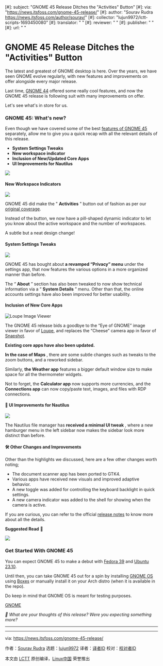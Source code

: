 [#]: subject: "GNOME 45 Release Ditches the "Activities" Button"
[#]: via: "https://news.itsfoss.com/gnome-45-release/"
[#]: author: "Sourav Rudra https://news.itsfoss.com/author/sourav/"
[#]: collector: "lujun9972/lctt-scripts-1693450080"
[#]: translator: " "
[#]: reviewer: " "
[#]: publisher: " "
[#]: url: " "

GNOME 45 Release Ditches the "Activities" Button
======
The latest and greatest of GNOME desktop is here.
Over the years, we have seen GNOME evolve regularly, with new features and improvements on offer alongside every major release.

Last time, [GNOME 44][1] offered some really cool features, and now the GNOME 45 release is following suit with many improvements on offer.

Let's see what's in store for us.

### GNOME 45: What's new?

Even though we have covered some of the best [features of GNOME 45][2] separately, allow me to give you a quick recap with all the relevant details of this release.

  * **System Settings Tweaks**
  * **New workspace indicator**
  * **Inclusion of New/Updated Core Apps**
  * **UI Improvements for Nautilus**



![][3]

#### New Workspace Indicators

![][4]

GNOME 45 did make the " **Activities** " button out of fashion as per our [original coverage][5].

Instead of the button, we now have a pill-shaped dynamic indicator to let you know about the active workspace and the number of workspaces.

A subtle but a neat design change!

#### System Settings Tweaks

![][6]

GNOME 45 has bought about **a revamped “Privacy” menu** under the settings app, that now features the various options in a more organized manner than before.

The “ **About** ” section has also been tweaked to now show technical information via a “ **System Details** ” menu. Other than that, the online accounts settings have also been improved for better usability.

#### Inclusion of New Core Apps

![Loupe Image Viewer][7]

The GNOME 45 release bids a goodbye to the “Eye of GNOME” image viewer in favor of [Loupe][8], and replaces the “Cheese” camera app in favor of [Snapshot][9].

**Existing core apps have also been updated.**

**In the case of Maps** , there are some subtle changes such as tweaks to the zoom buttons, and a reworked sidebar.

Similarly, **the Weather app** features a bigger default window size to make space for all the thermometer widgets.

Not to forget, the **Calculator app** now supports more currencies, and the **Connections app** can now copy/paste text, images, and files with RDP connections.

#### 🎨 UI Improvements for Nautilus

![][10]

The Nautilus file manager has **received a minimal UI tweak** , where a new hamburger menu in the left sidebar now makes the sidebar look more distinct than before.

#### 🛠️ Other Changes and Improvements

Other than the highlights we discussed, here are a few other changes worth noting;

  * The document scanner app has been ported to GTK4.
  * Various apps have received new visuals and improved adaptive behavior.
  * A new toggle was added for controlling the keyboard backlight in quick settings.
  * A new camera indicator was added to the shell for showing when the camera is active.



If you are curious, you can refer to the official [release notes][11] to know more about all the details.

**Suggested Read** 📖

![][3]

### Get Started With GNOME 45

You can expect GNOME 45 to make a debut with [Fedora 39][12] and [Ubuntu 23.10][13].

Until then, you can take GNOME 45 out for a spin by installing [GNOME OS][14] using [Boxes][15] or manually install it on your Arch distro (when it is available in the repo).

Do keep in mind that GNOME OS is meant for testing purposes.

[GNOME][16]

_💬 What are your thoughts of this release? Were you expecting something more?_

* * *

--------------------------------------------------------------------------------

via: https://news.itsfoss.com/gnome-45-release/

作者：[Sourav Rudra][a]
选题：[lujun9972][b]
译者：[译者ID](https://github.com/译者ID)
校对：[校对者ID](https://github.com/校对者ID)

本文由 [LCTT](https://github.com/LCTT/TranslateProject) 原创编译，[Linux中国](https://linux.cn/) 荣誉推出

[a]: https://news.itsfoss.com/author/sourav/
[b]: https://github.com/lujun9972
[1]: https://news.itsfoss.com/gnome-44-release/
[2]: https://news.itsfoss.com/gnome-45/
[3]: https://news.itsfoss.com/content/images/size/w256h256/2022/08/android-chrome-192x192.png
[4]: https://news.itsfoss.com/content/images/2023/09/gnome-45-indicator-1.gif
[5]: https://news.itsfoss.com/gnome-activities-indicator/
[6]: https://news.itsfoss.com/content/images/2023/09/GNOME_45_Release_1.png
[7]: https://news.itsfoss.com/content/images/2023/09/GNOME_45_Release_2.jpg
[8]: https://news.itsfoss.com/loupe-image-viewer/
[9]: https://news.itsfoss.com/gnome-snapshot/
[10]: https://news.itsfoss.com/content/images/2023/09/gnome-45-file-manager.png
[11]: https://release.gnome.org/45/
[12]: https://news.itsfoss.com/fedora-39-features/
[13]: https://news.itsfoss.com/ubuntu-23-10/
[14]: https://os.gnome.org/
[15]: https://wiki.gnome.org/Apps/Boxes
[16]: https://www.gnome.org/getting-gnome/
